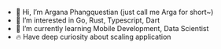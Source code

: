 - 👋 Hi, I’m Argana Phangquestian (just call me Arga for short~)
- 👀 I’m interested in Go, Rust, Typescript, Dart
- 🌱 I’m currently learning Mobile Development, Data Scientist
- 🔥 Have deep curiosity about scaling application
